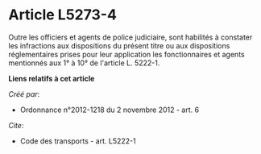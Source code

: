 # Article L5273-4

Outre les officiers et agents de police judiciaire, sont habilités à constater les infractions aux dispositions du présent
titre ou aux dispositions réglementaires prises pour leur application les fonctionnaires et agents mentionnés aux 1° à 10° de
l'article L. 5222-1.

**Liens relatifs à cet article**

_Créé par_:

  - Ordonnance n°2012-1218 du 2 novembre 2012 - art. 6

_Cite_:

  - Code des transports - art. L5222-1
